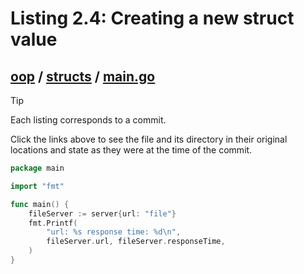 # Listing 2.4: Creating a new struct value

## [oop](https://github.com/inancgumus/gobyexample/blob/00f1a4a1299867f0eb3b8291e2f1ece8d8c95e32/oop) / [structs](https://github.com/inancgumus/gobyexample/blob/00f1a4a1299867f0eb3b8291e2f1ece8d8c95e32/oop/structs) / [main.go](https://github.com/inancgumus/gobyexample/blob/00f1a4a1299867f0eb3b8291e2f1ece8d8c95e32/oop/structs/main.go)

> [!TIP]
> Each listing corresponds to a commit.
>
> Click the links above to see the file and its directory in their original locations and state as they were at the time of the commit.

```go
package main

import "fmt"

func main() {
	fileServer := server{url: "file"}
	fmt.Printf(
		"url: %s response time: %d\n",
		fileServer.url, fileServer.responseTime,
	)
}
```

